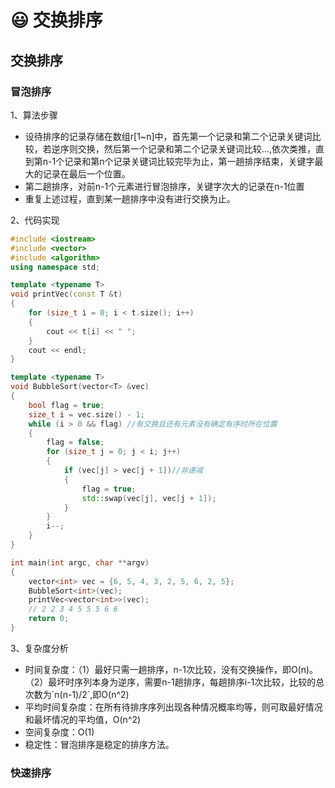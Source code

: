 # 😃 交换排序

## 交换排序

### 冒泡排序

1、算法步骤

* 设待排序的记录存储在数组r\[1\~n]中，首先第一个记录和第二个记录关键词比较，若逆序则交换，然后第一个记录和第二个记录关键词比较...,依次类推，直到第n-1个记录和第n个记录关键词比较完毕为止，第一趟排序结束，关键字最大的记录在最后一个位置。
* 第二趟排序，对前n-1个元素进行冒泡排序，关键字次大的记录在n-1位置
* 重复上述过程，直到某一趟排序中没有进行交换为止。

2、代码实现

```cpp
#include <iostream>
#include <vector>
#include <algorithm>
using namespace std;

template <typename T>
void printVec(const T &t)
{
    for (size_t i = 0; i < t.size(); i++)
    {
        cout << t[i] << " ";
    }
    cout << endl;
}

template <typename T>
void BubbleSort(vector<T> &vec)
{
    bool flag = true;
    size_t i = vec.size() - 1;
    while (i > 0 && flag) //有交换且还有元素没有确定有序时所在位置
    {
        flag = false;
        for (size_t j = 0; j < i; j++)
        {
            if (vec[j] > vec[j + 1])//非递减
            {
                flag = true;
                std::swap(vec[j], vec[j + 1]);
            }
        }
        i--;
    }
}

int main(int argc, char **argv)
{
    vector<int> vec = {6, 5, 4, 3, 2, 5, 6, 2, 5};
    BubbleSort<int>(vec);
    printVec<vector<int>>(vec);
    // 2 2 3 4 5 5 5 6 6
    return 0;
}

```

3、复杂度分析

* 时间复杂度：（1）最好只需一趟排序，n-1次比较，没有交换操作，即O(n)。（2）最坏时序列本身为逆序，需要n-1趟排序，每趟排序i-1次比较，比较的总次数为\`n(n-1)/2\`,即O(n^2)
* 平均时间复杂度：在所有待排序序列出现各种情况概率均等，则可取最好情况和最坏情况的平均值，O(n^2)
* 空间复杂度：O(1)
* 稳定性：冒泡排序是稳定的排序方法。

### 快速排序

